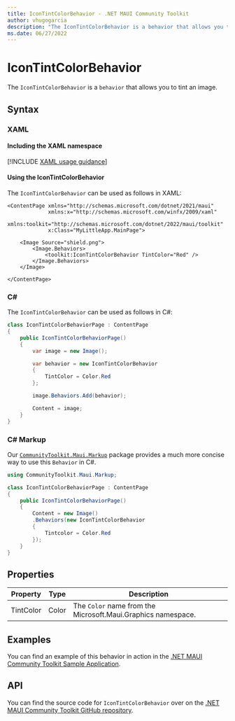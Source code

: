 ```yaml
---
title: IconTintColorBehavior - .NET MAUI Community Toolkit
author: vhugogarcia
description: "The IconTintColorBehavior is a behavior that allows you to tint an image."
ms.date: 06/27/2022
---
```


# IconTintColorBehavior

The `IconTintColorBehavior` is a `behavior` that allows you to tint an image.

## Syntax

### XAML

#### Including the XAML namespace

[!INCLUDE [XAML usage guidance](../includes/xaml-usage.md)]

#### Using the IconTintColorBehavior

The `IconTintColorBehavior` can be used as follows in XAML:

```xaml
<ContentPage xmlns="http://schemas.microsoft.com/dotnet/2021/maui"
             xmlns:x="http://schemas.microsoft.com/winfx/2009/xaml"
             xmlns:toolkit="http://schemas.microsoft.com/dotnet/2022/maui/toolkit"
             x:Class="MyLittleApp.MainPage">
    
    <Image Source="shield.png">
        <Image.Behaviors>
            <toolkit:IconTintColorBehavior TintColor="Red" />
        </Image.Behaviors>
    </Image>

</ContentPage>
```

### C#

The `IconTintColorBehavior` can be used as follows in C#:

```csharp
class IconTintColorBehaviorPage : ContentPage
{
    public IconTintColorBehaviorPage()
    {
        var image = new Image();

        var behavior = new IconTintColorBehavior
        {
            TintColor = Color.Red
        };

        image.Behaviors.Add(behavior);

        Content = image;
    }
}
```

### C# Markup

Our [`CommunityToolkit.Maui.Markup`](../markup/markup.md) package provides a much more concise way to use this `Behavior` in C#.

```csharp
using CommunityToolkit.Maui.Markup;

class IconTintColorBehaviorPage : ContentPage
{
    public IconTintColorBehaviorPage()
    {
        Content = new Image()
        .Behaviors(new IconTintColorBehavior
        {
            Tintcolor = Color.Red
        });                 
    }
}
```

## Properties

|Property  |Type  |Description  |
|---------|---------|---------|
| TintColor | Color | The `Color` name from the Microsoft.Maui.Graphics namespace. |

## Examples

You can find an example of this behavior in action in the [.NET MAUI Community Toolkit Sample Application](https://github.com/CommunityToolkit/Maui/blob/main/samples/CommunityToolkit.Maui.Sample/Pages/Behaviors/IconTintColorBehaviorPage.xaml).

## API

You can find the source code for `IconTintColorBehavior` over on the [.NET MAUI Community Toolkit GitHub repository](https://github.com/CommunityToolkit/Maui/blob/main/src/CommunityToolkit.Maui/Behaviors/PlatformBehaviors/IconTintColor/IconTintColorBehavior.shared.cs).
